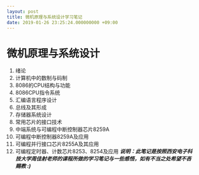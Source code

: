 ```yaml
---
layout: post
title: 微机原理与系统设计学习笔记
date: 2019-01-26 23:25:24.000000000 +09:00
---
```


# 微机原理与系统设计
1. 绪论
2. 计算机中的数制与码制
3. 8086的CPU结构与功能
4. 8086CPU指令系统
5. 汇编语言程序设计
6. 总线及其形成
7. 存储器系统设计
8. 常用芯片的接口技术
9. 中端系统与可编程中断控制器芯片8259A
10. 可编程中断控制器8259A及应用
11. 可编程并行接口芯片8255A及其应用
12. 可编程定时器、计数芯片8253、8254及应用
***说明：此笔记是按照西安电子科技大学周佳射老师的课程所做的学习笔记与一些感悟，如有不当之处希望不吝赐教 :)***